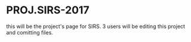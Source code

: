 # PROJ.SIRS-2017
this will be the project's page for SIRS.
3 users will be editing this project and comitting files.
